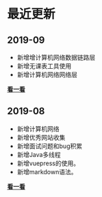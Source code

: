 # 最近更新

## 2019-09
+ 新增增计算机网络数据链路层
+ 新增无课表工具使用
+ 新增计算机网络网络层

[**看一看**](/changelog/2019-09.html)

## 2019-08
+ 新增计算机网络
+ 新增优秀网站收集
+ 新增面试问题和bug积累
+ 新增Java多线程
+ 新增vuepress的使用。
+ 新增markdown语法。

[**看一看**](/changelog/2019-08.html)
